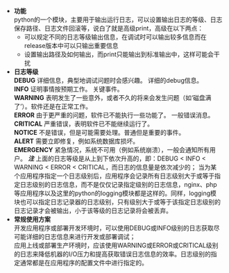 - **功能**   
python的一个模块，主要用于输出运行日志，可以设置输出日志的等级、日志保存路径、日志文件回滚等，说白了就是高级print，高级在以下两点：
  - 可以规定不同的日志等级输出信息，在调试时可以输出较多信息而在release版本中可以只输出重要信息
  - 设置输出路径及如何输出，而print只能输出到标准输出中，这样可能会干扰
- **日志等级**  
**DEBUG**	详细信息，典型地调试问题时会感兴趣。 详细的debug信息。  
**INFO**	证明事情按预期工作。 关键事件。  
**WARNING**	表明发生了一些意外，或者不久的将来会发生问题（如‘磁盘满了’）。软件还是在正常工作。  
**ERROR**	由于更严重的问题，软件已不能执行一些功能了。 一般错误消息。  
**CRITICAL**	严重错误，表明软件已不能继续运行了。  
**NOTICE**	不是错误，但是可能需要处理。普通但是重要的事件。  
**ALERT**	需要立即修复，例如系统数据库损坏。  
**EMERGENCY**	紧急情况，系统不可用（例如系统崩溃），一般会通知所有用户。
***注***
上面的日志等级是从上到下依次升高的，即：DEBUG < INFO < WARNING < ERROR < CRITICAL，而日志的信息量是依次减少的；
当为某个应用程序指定一个日志级别后，应用程序会记录所有日志级别大于或等于指定日志级别的日志信息，而不是仅仅记录指定级别的日志信息，nginx、php等应用程序以及这里的python的logging模块都是这样的。同样，logging模块也可以指定日志记录器的日志级别，只有级别大于或等于该指定日志级别的日志记录才会被输出，小于该等级的日志记录将会被丢弃。
- **常规使用方案**  
开发应用程序或部署开发环境时，可以使用DEBUG或INFO级别的日志获取尽可能详细的日志信息来进行开发或部署调试；  
应用上线或部署生产环境时，应该使用WARNING或ERROR或CRITICAL级别的日志来降低机器的I/O压力和提高获取错误日志信息的效率。日志级别的指定通常都是在应用程序的配置文件中进行指定的。
